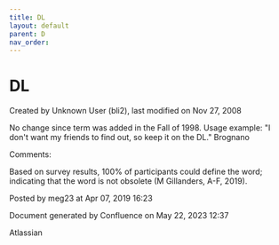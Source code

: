 ```yaml
---
title: DL
layout: default
parent: D
nav_order:
---
```


# DL

Created by  Unknown User (bli2), last modified on Nov 27, 2008

No change since term was added in the Fall of 1998. Usage example: &quot;I don't want my friends to find out, so keep it on the DL.&quot; Brognano

Comments:

Based on survey results, 100% of participants could define the word; indicating that the word is not obsolete (M Gillanders, A-F, 2019).

Posted by meg23 at Apr 07, 2019 16:23

Document generated by Confluence on May 22, 2023 12:37

Atlassian
